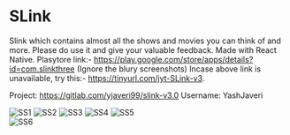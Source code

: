 # SLink
Slink which contains almost all the shows and movies you can think of and more. Please do use it and give your valuable feedback. Made with React Native. Plasytore link:- https://play.google.com/store/apps/details?id=com.slinkthree (Ignore the blury screenshots)  Incase above link is unavailable, try this:- https://tinyurl.com/jyt-SLink-v3.


Project: https://gitlab.com/yjaveri99/slink-v3.0
Username: YashJaveri

![SS1](/Screenshot_1547413113.png)
![SS2](/SS2.jpeg)
![SS3](/Screenshot_1547413140.png)
![SS4](/Screenshot_1547413129.png)
![SS5](/Screenshot_1547413100.png)  
![SS6](/SS1.jpeg)
